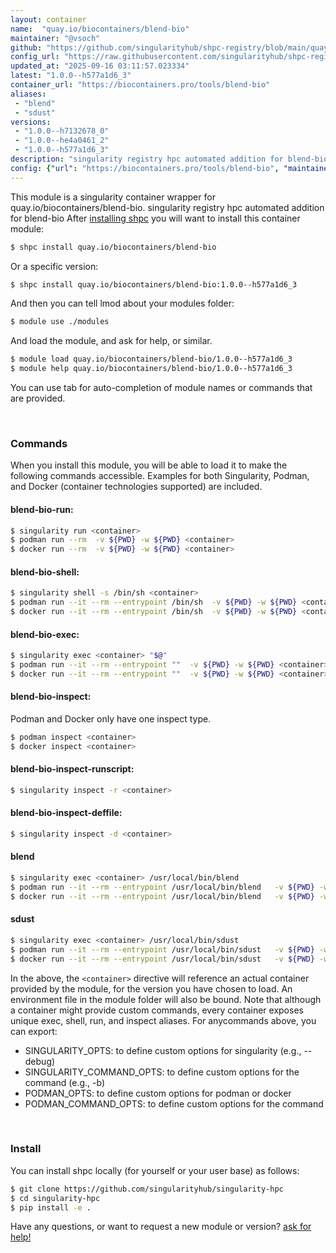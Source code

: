 ```yaml
---
layout: container
name:  "quay.io/biocontainers/blend-bio"
maintainer: "@vsoch"
github: "https://github.com/singularityhub/shpc-registry/blob/main/quay.io/biocontainers/blend-bio/container.yaml"
config_url: "https://raw.githubusercontent.com/singularityhub/shpc-registry/main/quay.io/biocontainers/blend-bio/container.yaml"
updated_at: "2025-09-16 03:11:57.023334"
latest: "1.0.0--h577a1d6_3"
container_url: "https://biocontainers.pro/tools/blend-bio"
aliases:
 - "blend"
 - "sdust"
versions:
 - "1.0.0--h7132678_0"
 - "1.0.0--he4a0461_2"
 - "1.0.0--h577a1d6_3"
description: "singularity registry hpc automated addition for blend-bio"
config: {"url": "https://biocontainers.pro/tools/blend-bio", "maintainer": "@vsoch", "description": "singularity registry hpc automated addition for blend-bio", "latest": {"1.0.0--h577a1d6_3": "sha256:42396c5316f722175c62ff1a7bb7f6bcd4d5c5d83eb8b122f40a0818577e2dc0"}, "tags": {"1.0.0--h7132678_0": "sha256:065a1dad5fa04908aa223561f10958b87a451ba47a083cf97ee6f5203bd37146", "1.0.0--he4a0461_2": "sha256:c617f7e585ebb4ad924fccac22dfae86daa30d373657ba0cf74ae641ca1cf1d7", "1.0.0--h577a1d6_3": "sha256:42396c5316f722175c62ff1a7bb7f6bcd4d5c5d83eb8b122f40a0818577e2dc0"}, "docker": "quay.io/biocontainers/blend-bio", "aliases": {"blend": "/usr/local/bin/blend", "sdust": "/usr/local/bin/sdust"}}
---
```


This module is a singularity container wrapper for quay.io/biocontainers/blend-bio.
singularity registry hpc automated addition for blend-bio
After [installing shpc](#install) you will want to install this container module:


```bash
$ shpc install quay.io/biocontainers/blend-bio
```

Or a specific version:

```bash
$ shpc install quay.io/biocontainers/blend-bio:1.0.0--h577a1d6_3
```

And then you can tell lmod about your modules folder:

```bash
$ module use ./modules
```

And load the module, and ask for help, or similar.

```bash
$ module load quay.io/biocontainers/blend-bio/1.0.0--h577a1d6_3
$ module help quay.io/biocontainers/blend-bio/1.0.0--h577a1d6_3
```

You can use tab for auto-completion of module names or commands that are provided.

<br>

### Commands

When you install this module, you will be able to load it to make the following commands accessible.
Examples for both Singularity, Podman, and Docker (container technologies supported) are included.

#### blend-bio-run:

```bash
$ singularity run <container>
$ podman run --rm  -v ${PWD} -w ${PWD} <container>
$ docker run --rm  -v ${PWD} -w ${PWD} <container>
```

#### blend-bio-shell:

```bash
$ singularity shell -s /bin/sh <container>
$ podman run --it --rm --entrypoint /bin/sh  -v ${PWD} -w ${PWD} <container>
$ docker run --it --rm --entrypoint /bin/sh  -v ${PWD} -w ${PWD} <container>
```

#### blend-bio-exec:

```bash
$ singularity exec <container> "$@"
$ podman run --it --rm --entrypoint ""  -v ${PWD} -w ${PWD} <container> "$@"
$ docker run --it --rm --entrypoint ""  -v ${PWD} -w ${PWD} <container> "$@"
```

#### blend-bio-inspect:

Podman and Docker only have one inspect type.

```bash
$ podman inspect <container>
$ docker inspect <container>
```

#### blend-bio-inspect-runscript:

```bash
$ singularity inspect -r <container>
```

#### blend-bio-inspect-deffile:

```bash
$ singularity inspect -d <container>
```


#### blend

```bash
$ singularity exec <container> /usr/local/bin/blend
$ podman run --it --rm --entrypoint /usr/local/bin/blend   -v ${PWD} -w ${PWD} <container> -c " $@"
$ docker run --it --rm --entrypoint /usr/local/bin/blend   -v ${PWD} -w ${PWD} <container> -c " $@"
```


#### sdust

```bash
$ singularity exec <container> /usr/local/bin/sdust
$ podman run --it --rm --entrypoint /usr/local/bin/sdust   -v ${PWD} -w ${PWD} <container> -c " $@"
$ docker run --it --rm --entrypoint /usr/local/bin/sdust   -v ${PWD} -w ${PWD} <container> -c " $@"
```



In the above, the `<container>` directive will reference an actual container provided
by the module, for the version you have chosen to load. An environment file in the
module folder will also be bound. Note that although a container
might provide custom commands, every container exposes unique exec, shell, run, and
inspect aliases. For anycommands above, you can export:

 - SINGULARITY_OPTS: to define custom options for singularity (e.g., --debug)
 - SINGULARITY_COMMAND_OPTS: to define custom options for the command (e.g., -b)
 - PODMAN_OPTS: to define custom options for podman or docker
 - PODMAN_COMMAND_OPTS: to define custom options for the command

<br>

### Install

You can install shpc locally (for yourself or your user base) as follows:

```bash
$ git clone https://github.com/singularityhub/singularity-hpc
$ cd singularity-hpc
$ pip install -e .
```

Have any questions, or want to request a new module or version? [ask for help!](https://github.com/singularityhub/singularity-hpc/issues)